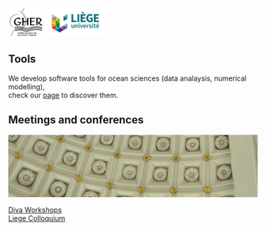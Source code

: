 <head>
  <link rel="stylesheet" href="https://cdnjs.cloudflare.com/ajax/libs/font-awesome/4.7.0/css/font-awesome.min.css">
</head>

<img src="./assets/img/logo_gher.png" alt="GHER" style="height:60px;"/>
<img src="./assets/img/logo_uliege.jpeg" alt="ULiège" style="height:60px;"/>

## Tools

We develop software tools for ocean sciences (data analaysis, numerical modelling),     
check our [<i class="fa fa-github" aria-hidden="true"></i> page](https://github.com/gher-ulg/) to discover them.

## Meetings and conferences

<img src="./assets/img/academicroom.JPG" alt="Academic Room"/>

[Diva Workshops](./Diva-Workshops/index.md)     
[Liege Colloquium](./Liege-Colloquium/index.md)
